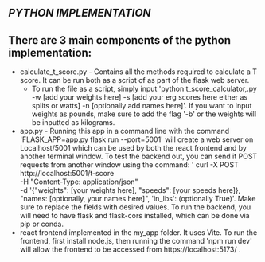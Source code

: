 *PYTHON IMPLEMENTATION*
---

There are 3 main components of the python implementation: 
---
- calculate_t_score.py - Contains all the methods required to calculate a T score. It can be run both as a script of as part of the flask web server. 
    - To run the file as a script, simply input 'python t_score_calculator,.py -w [add your weights here] -s [add your erg scores here either as splits or watts] -n [optionally add names here]'. If you want to input weights as pounds, make sure to add the flag '-b' or the weights will be inputted as kilograms. 
- app.py - Running this app in a command line with the command 'FLASK_APP=app.py flask run --port=5001' will create a web server on Localhost/5001 which can be used by both the react frontend and by another terminal window. To test the backend out, you can send it POST requests from another window using the command: ' curl -X POST http://localhost:5001/t-score \
     -H "Content-Type: application/json" \
     -d '{"weights": [your weights here], "speeds": [your speeds here]}, "names: [optionally, your names here]", 'in_lbs': (optionally True)'. Make sure to replace the fields with desired values. To run the backend, you will need to have flask and flask-cors installed, which can be done via pip or conda. 
- react frontend implemented in the my\_app folder. It uses Vite. To run the frontend, first install node.js, then running the command 'npm run dev' will allow the frontend to be accessed from https://localhost:5173/ .

